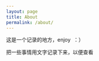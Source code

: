 ```yaml
---
layout: page
title: About
permalink: /about/
---
```


这是一个记录的地方，enjoy  ：）

把一些事情用文字记录下来，以便查看


















